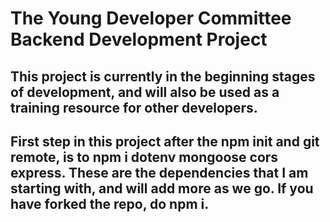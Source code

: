 # The Young Developer Committee Backend Development Project

## This project is currently in the beginning stages of development, and will also be used as a training resource for other developers.

## First step in this project after the npm init and git remote, is to npm i dotenv mongoose cors express. These are the dependencies that I am starting with, and will add more as we go. If you have forked the repo, do npm i.